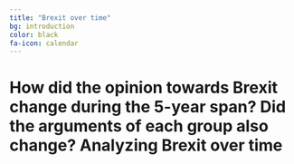 ```yaml
---
title: "Brexit over time"
bg: introduction
color: black
fa-icon: calendar
---
```


# How did the opinion towards Brexit change during the 5-year span? Did the arguments of each group also change? Analyzing Brexit over time
